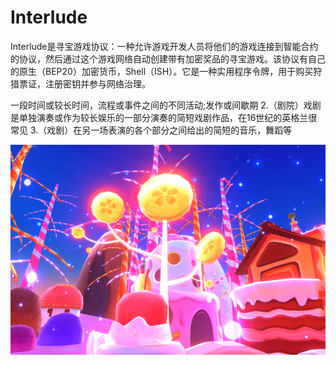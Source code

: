 # Interlude

Interlude是寻宝游戏协议：一种允许游戏开发人员将他们的游戏连接到智能合约的协议，然后通过这个游戏网络自动创建带有加密奖品的寻宝游戏。该协议有自己的原生（BEP20）加密货币，Shell（ISH）。它是一种实用程序令牌，用于购买狩猎票证，注册密钥并参与网络治理。

一段时间或较长时间，流程或事件之间的不同活动;发作或间歇期
2.（剧院）戏剧是单独演奏或作为较长娱乐的一部分演奏的简短戏剧作品，在16世纪的英格兰很常见
3.（戏剧）在另一场表演的各个部分之间给出的简短的音乐，舞蹈等

![interlude-dapp-games-bsc-image1_46039bd37cd661aa00c40458eac045ee](interlude-dapp-games-bsc-image1_46039bd37cd661aa00c40458eac045ee.png)
